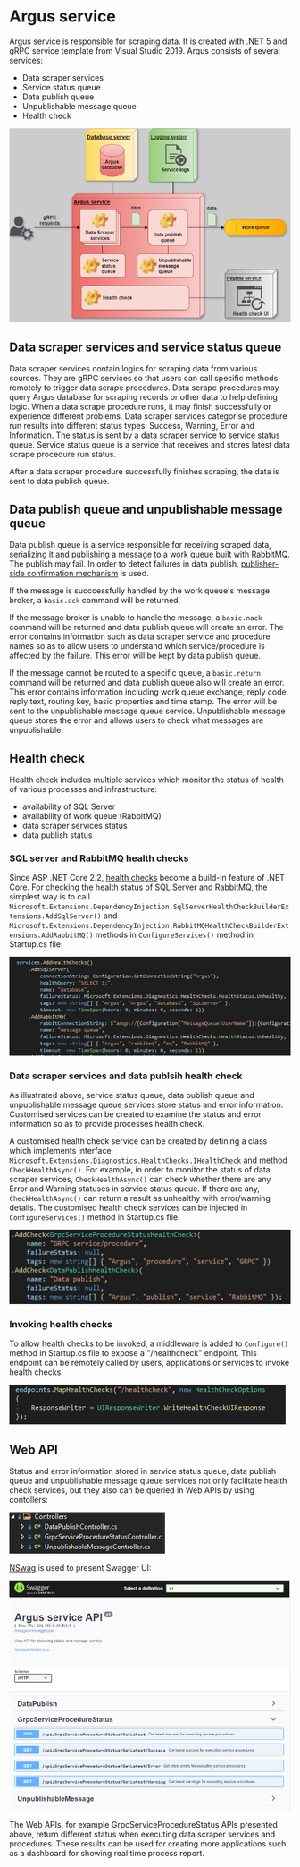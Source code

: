 # Argus service
Argus service is responsible for scraping data. It is created with .NET 5 and gRPC service template from Visual Studio 2019. Argus consists of several services:
* Data scraper services
* Service status queue
* Data publish queue
* Unpublishable message queue
* Health check

![argus structure](https://github.com/weizhi-luo/stocks/blob/main/doc/images/argus.png)

## Data scraper services and service status queue
Data scraper services contain logics for scraping data from various sources. They are gRPC services so that users can call specific methods remotely to trigger data scrape procedures. Data scrape procedures may query Argus database for scraping records or other data to help defining logic. When a data scrape procedure runs, it may finish successfully or experience different problems. Data scraper services categorise procedure run results into different status types: Success, Warning, Error and Information. The status is sent by a data scraper service to service status queue. Service status queue is a service that receives and stores latest data scrape procedure run status.

After a data scraper procedure successfully finishes scraping, the data is sent to data publish queue.

## Data publish queue and unpublishable message queue
Data publish queue is a service responsible for receiving scraped data, serializing it and publishing a message to a work queue built with RabbitMQ. The publish may fail. In order to detect failures in data publish, [publisher-side confirmation mechanism](https://www.rabbitmq.com/confirms.html#publisher-confirms) is used. 

If the message is succcessfully handled by the work queue's message broker, a ```basic.ack``` command will be returned. 

If the message broker is unable to handle the message, a ```basic.nack``` command will be returned and data publish queue will create an error. The error contains information such as data scraper service and procedure names so as to allow users to understand which service/procedure is affected by the failure. This error will be kept by data publish queue.

If the message cannot be routed to a specific queue, a ```basic.return``` command will be returned and data publish queue also will create an error. This error contains information including work queue exchange, reply code, reply text, routing key, basic properties and time stamp. The error will be sent to the unpublishable message queue service. Unpublishable message queue stores the error and allows users to check what messages are unpublishable. 

## Health check
Health check includes multiple services which monitor the status of health of various processes and infrastructure:
* availability of SQL Server
* availability of work queue (RabbitMQ)
* data scraper services status
* data publish status

### SQL server and RabbitMQ health checks
Since ASP .NET Core 2.2, [health checks](https://docs.microsoft.com/en-gb/dotnet/architecture/microservices/implement-resilient-applications/monitor-app-health) become a build-in feature of .NET Core. For checking the health status of SQL Server and RabbitMQ, the simplest way is to call ```Microsoft.Extensions.DependencyInjection.SqlServerHealthCheckBuilderExtensions.AddSqlServer()``` and ```Microsoft.Extensions.DependencyInjection.RabbitMQHealthCheckBuilderExtensions.AddRabbitMQ()``` methods in ```ConfigureServices()``` method in Startup.cs file:

![health_check_sql_mq](https://github.com/weizhi-luo/stocks/blob/main/doc/images/health_check_sql_mq.PNG)

### Data scraper services and data publsih health check
As illustrated above, service status queue, data publish queue and unpublishable message queue services store status and error information. Customised services can be created to examine the status and error information so as to provide processes health check. 

A customised health check service can be created by defining a class which implements interface ```Microsoft.Extensions.Diagnostics.HealthChecks.IHealthCheck``` and method ```CheckHealthAsync()```. For example, in order to monitor the status of data scraper services, ```CheckHealthAsync()``` can check whether there are any Error and Warning statuses in service status queue. If there are any, ```CheckHealthAsync()``` can return a result as unhealthy with error/warning details. The customised health check services can be injected in ```ConfigureServices()``` method in Startup.cs file:

![argus_customised_health_checks](https://github.com/weizhi-luo/stocks/blob/main/doc/images/argus_customised_health_checks.PNG)

### Invoking health checks
To allow health checks to be invoked, a middleware is added to ```Configure()``` method in Startup.cs file to expose a "/healthcheck" endpoint. This endpoint can be remotely called by users, applications or services to invoke health checks. 

![health_check_endpoint](https://github.com/weizhi-luo/stocks/blob/main/doc/images/health_check_endpoint.PNG)

## Web API
Status and error information stored in service status queue, data publish queue and unpublishable message queue services not only facilitate health check services, but they also can be queried in Web APIs by using contollers:

![contoller](https://github.com/weizhi-luo/stocks/blob/main/doc/images/controllers.PNG)

[NSwag](https://docs.microsoft.com/en-us/aspnet/core/tutorials/getting-started-with-nswag?view=aspnetcore-5.0&tabs=visual-studio) is used to present Swagger UI:

![swagger_ui](https://github.com/weizhi-luo/stocks/blob/main/doc/images/swagger_ui.PNG)

The Web APIs, for example GrpcServiceProcedureStatus APIs presented above, return different status when executing data scraper services and procedures. These results can be used for creating more applications such as a dashboard for showing real time process report. 
